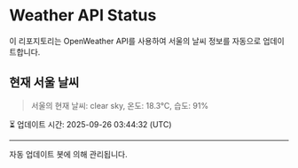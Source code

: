 
# Weather API Status

이 리포지토리는 OpenWeather API를 사용하여 서울의 날씨 정보를 자동으로 업데이트합니다.

## 현재 서울 날씨
> 서울의 현재 날씨: clear sky, 온도: 18.3°C, 습도: 91%

⏳ 업데이트 시간: 2025-09-26 03:44:32 (UTC)

---
자동 업데이트 봇에 의해 관리됩니다.
